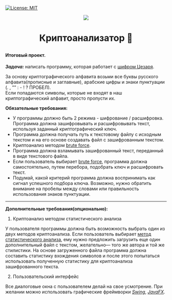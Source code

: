 [![License: MIT](https://img.shields.io/badge/License-MIT-yellow.svg)](https://opensource.org/licenses/MIT) 

<p align="center"><img src ="https://user-images.githubusercontent.com/43984046/160493659-32ea4cbc-4412-4c13-a67c-722c393b3775.png"></p>



 # <p align="center">  Криптоанализатор 🔑  </p>

#### Итоговый проект.

***_Задача:_*** написать программу, которая работает с [шифром Цезаря](https://ru.wikipedia.org/wiki/%D0%A8%D0%B8%D1%84%D1%80_%D0%A6%D0%B5%D0%B7%D0%B0%D1%80%D1%8F).

За основу криптографического алфавита возьми все буквы русского алфавита(прописные и заглавные), арабские цифры и знаки пунктуации (. , ”” : - ! ? ПРОБЕЛ).<br>
Если попадаются символы, которые не входят в наш криптографический алфавит, просто пропусти их.

**Обязательные требования:**

* У программы должно быть 2 режима - шифрование / расшифровка. Программа должна зашифровывать и расшифровывать текст, используя заданный криптографический ключ.
* Программа должна получать путь к текстовому файлу с исходным текстом и на его основе создавать файл с зашифрованным текстом.
* Криптоанализ методом [brute force](https://ru.wikipedia.org/wiki/%D0%9F%D0%BE%D0%BB%D0%BD%D1%8B%D0%B9_%D0%BF%D0%B5%D1%80%D0%B5%D0%B1%D0%BE%D1%80).
* Программа должна взламывать зашифрованный текст, переданный в виде текстового файла.
* Если пользователь выбирает [brute force](https://ru.wikipedia.org/wiki/%D0%9F%D0%BE%D0%BB%D0%BD%D1%8B%D0%B9_%D0%BF%D0%B5%D1%80%D0%B5%D0%B1%D0%BE%D1%80), программа должна самостоятельно, путем перебора, подобрать ключ и расшифровать текст.
* Подумай, какой критерий программа должна воспринимать как сигнал успешного подбора ключа. Возможно, нужно обратить внимание на пробелы между словами или правильность использования знаков пунктуации.

---

**Дополнительные требования(опционально):**

1. Криптоанализ методом статистического анализа

У пользователя программы должна быть возможность выбрать один из двух методов криптоанализа. Если пользователь выбирает [метод статистического анализа](https://habr.com/ru/post/533974/), ему нужно предложить загрузить еще один дополнительный файл с текстом, желательно— того же автора и той же стилистики. На основе загруженного файла программа должна составить статистику вхождения символов и после этого попытаться использовать полученную статистику для криптоанализа зашифрованного текста.

2. Пользовательский интерфейс

Все диалоговые окна с пользователем делай на свое усмотрение. При желании можно использовать графические фреймворки _[Swing](https://docs.oracle.com/javase/tutorial/uiswing/)_, _[JavaFX](https://openjfx.io/)_.
